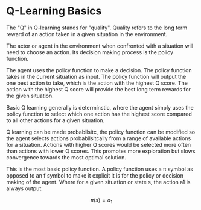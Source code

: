 # Q-Learning Basics

The "Q" in Q-learning stands for "quality". Quality refers to the long term reward of an action taken in a given situation in the environment.

The actor or agent in the environment when confronted with a situation will need to choose an action. Its decision making process is the policy function.

The agent uses the policy function to make a decision. The policy function takes in the current situation as input. The policy function will output the one best action to take, which is the action with the highest Q score. The action with the highest Q score will provide the best long term rewards for the given situation.

Basic Q learning generally is determinstic, where the agent simply uses the policy function to select which one action has the highest score compared to all other actions for a given situation.

Q learning can be made probabilsitc, the policy function can be modified so the agent selects actions probabilsitcally from a range of available actions for a situation. Actions with higher Q scores would be selected more often than actions with lower Q scores. This promotes more exploration but slows convergence towards the most optimal solution.

This is the most basic policy function. A policy function uses a π symbol as opposed to an f symbol to make it explicit it is for the policy or decision making of the agent. Where for a given situation or state s, the action a1 is always output:

$$
\pi(s) = a_1
$$
